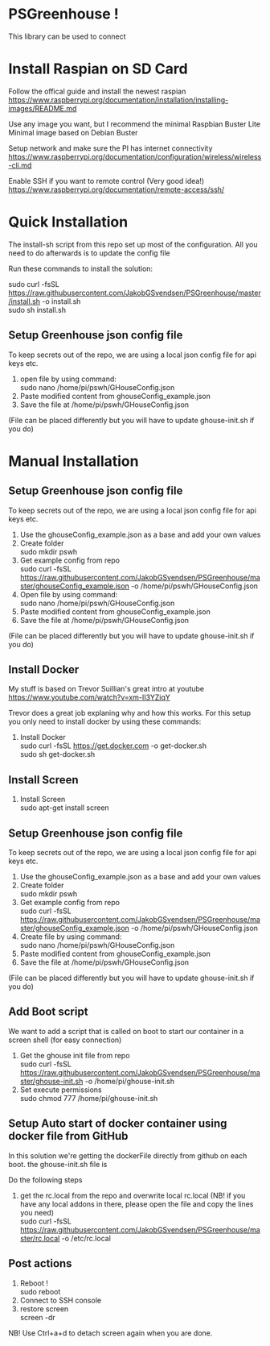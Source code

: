 # PSGreenhouse !

This library can be used to connect

# Install Raspian on SD Card

Follow the offical guide and install the newest raspian
https://www.raspberrypi.org/documentation/installation/installing-images/README.md

Use any image you want, but I recommend the minimal
Raspbian Buster Lite
Minimal image based on Debian Buster

Setup network and make sure the PI has internet connectivity
https://www.raspberrypi.org/documentation/configuration/wireless/wireless-cli.md

Enable SSH if you want to remote control (Very good idea!)
https://www.raspberrypi.org/documentation/remote-access/ssh/

# Quick Installation

The install-sh script from this repo set up most of the configuration.
All you need to do afterwards is to update the config file

Run these commands to install the solution:

sudo curl -fsSL https://raw.githubusercontent.com/JakobGSvendsen/PSGreenhouse/master/install.sh -o install.sh  
sudo sh install.sh  

## Setup Greenhouse json config file

To keep secrets out of the repo, we are using a local json config file for api keys etc.

1. open file by using command:  
sudo nano /home/pi/pswh/GHouseConfig.json  
1. Paste modified content from ghouseConfig_example.json  
1. Save the file at  /home/pi/pswh/GHouseConfig.json  

(File can be placed differently but you will have to update ghouse-init.sh if you do)

# Manual Installation

## Setup Greenhouse json config file

To keep secrets out of the repo, we are using a local json config file for api keys etc.

1. Use the ghouseConfig_example.json as a base and add your own values  
1. Create folder  
sudo mkdir pswh  
1. Get example config from repo  
sudo curl -fsSL https://raw.githubusercontent.com/JakobGSvendsen/PSGreenhouse/master/ghouseConfig_example.json -o /home/pi/pswh/GHouseConfig.json  
1. Open file by using command:  
sudo nano /home/pi/pswh/GHouseConfig.json  
1. Paste modified content from ghouseConfig_example.json  
1. Save the file at  /home/pi/pswh/GHouseConfig.json  

(File can be placed differently but you will have to update ghouse-init.sh if you do)

## Install Docker 

My stuff is based on Trevor Suillian's great intro at youtube
https://www.youtube.com/watch?v=xm-II3YZiqY

Trevor does a great job explaning why and how this works.
For this setup you only need to install docker by using these commands:

1. Install Docker  
sudo curl -fsSL https://get.docker.com -o get-docker.sh  
sudo sh get-docker.sh  

## Install Screen  

1. Install Screen  
sudo apt-get install screen  

## Setup Greenhouse json config file

To keep secrets out of the repo, we are using a local json config file for api keys etc.

1. Use the ghouseConfig_example.json as a base and add your own values  
1. Create folder  
sudo mkdir pswh  
1. Get example config from repo  
sudo curl -fsSL https://raw.githubusercontent.com/JakobGSvendsen/PSGreenhouse/master/ghouseConfig_example.json -o /home/pi/pswh/GHouseConfig.json  
1. Create file by using command:  
sudo nano /home/pi/pswh/GHouseConfig.json  
1. Paste modified content from ghouseConfig_example.json  
1. Save the file at  /home/pi/pswh/GHouseConfig.json  

(File can be placed differently but you will have to update ghouse-init.sh if you do)

## Add Boot script

We want to add a script that is called on boot to start our container in a screen shell (for easy connection)

1. Get the ghouse init file from repo  
sudo curl -fsSL https://raw.githubusercontent.com/JakobGSvendsen/PSGreenhouse/master/ghouse-init.sh -o /home/pi/ghouse-init.sh  
1. Set execute permissions  
sudo chmod 777 /home/pi/ghouse-init.sh  

## Setup Auto start of docker container using docker file from GitHub

In this solution we're getting the dockerFile directly from github on each boot.
the ghouse-init.sh file is 

Do the following steps
1. get the rc.local from the repo and overwrite local rc.local (NB! if you have any local addons in there, please open the file and copy the lines you need)  
sudo curl -fsSL https://raw.githubusercontent.com/JakobGSvendsen/PSGreenhouse/master/rc.local -o /etc/rc.local  

## Post actions
1. Reboot !  
sudo reboot
1. Connect to SSH console  
1. restore screen  
screen -dr

NB! Use Ctrl+a+d to detach screen again when you are done.

